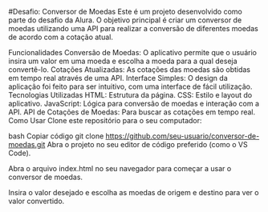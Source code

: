 #Desafio: Conversor de Moedas
Este é um projeto desenvolvido como parte do desafio da Alura. O objetivo principal é criar um conversor de moedas utilizando uma API para realizar a conversão de diferentes moedas de acordo com a cotação atual.

Funcionalidades
Conversão de Moedas: O aplicativo permite que o usuário insira um valor em uma moeda e escolha a moeda para a qual deseja convertê-lo.
Cotações Atualizadas: As cotações das moedas são obtidas em tempo real através de uma API.
Interface Simples: O design da aplicação foi feito para ser intuitivo, com uma interface de fácil utilização.
Tecnologias Utilizadas
HTML: Estrutura da página.
CSS: Estilo e layout do aplicativo.
JavaScript: Lógica para conversão de moedas e interação com a API.
API de Cotações de Moedas: Para buscar as cotações em tempo real.
Como Usar
Clone este repositório para o seu computador:

bash
Copiar código
git clone https://github.com/seu-usuario/conversor-de-moedas.git
Abra o projeto no seu editor de código preferido (como o VS Code).

Abra o arquivo index.html no seu navegador para começar a usar o conversor de moedas.

Insira o valor desejado e escolha as moedas de origem e destino para ver o valor convertido.


